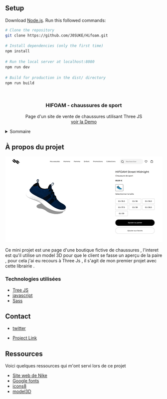 ## Setup
Download [Node.js](https://nodejs.org/en/download/).
Run this followed commands:

``` bash
# Clone the repository
git clone https://github.com/J0SUKE/Hifoam.git

# Install dependencies (only the first time)
npm install

# Run the local server at localhost:8080
npm run dev

# Build for production in the dist/ directory
npm run build
```

<div id="top"></div>

<!-- PROJECT LOGO -->
<br />
<div align="center">
  
  <h3 align="center">HIFOAM - chaussures de sport</h3>

  <p align="center">
    Page d'un site de vente de chaussures utilisant Three JS 
    <br />
    <a href="https://hifoam.vercel.app/">voir la Demo</a>
  </p>
</div>

<!-- TABLE OF CONTENTS -->
<details>
  <summary>Sommaire</summary>
  <ol>
    <li>
      <a href="#about-the-project">À propos du projet</a>
      <ul>
        <li><a href="#built-with">Technologies utilisées</a></li>
      </ul>
    </li>
    <li><a href="#contact">Contact</a></li>
    <li><a href="#acknowledgments">Ressources</a></li>
  </ol>
</details>



<!-- ABOUT THE PROJECT -->
## À propos du projet

![screenshot](screenshots/1.png)

Ce mini projet est une page d'une boutique fictive de chaussures , l'interet est qu'il utilise un model 3D pour que le client se fasse un aperçu de la paire , pour cela j'ai eu recours à Three Js , il s'agit de mon premier projet avec cette librairie .

### Technologies utilisées

* [Tree JS](https://threejs.org/)
* [javascript](https://www.javascript.com/)
* [Sass](https://sass-lang.com/)

<!-- CONTACT -->
## Contact

* [twitter](https://twitter.com/Jean_M_____I)

* [Project Link](https://github.com/J0SUKE/Shoe-store)



<!-- ACKNOWLEDGMENTS -->
## Ressources

Voici quelques ressources qui m'ont servi lors de ce projet

* [Site web de Nike](https://www.nike.com/fr/t/chaussure-air-force-1-le-pour-plus-age-D59pRJ/DH2920-111)
* [Google fonts](https://fonts.google.com/)
* [icons8](https://icons8.com/icons/)
* [model3D](https://github.com/KhronosGroup/glTF-Sample-Models/tree/master/2.0/MaterialsVariantsShoe)
